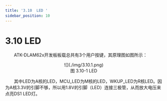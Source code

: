 ```yaml
---
title: '3.10  LED '
sidebar_position: 10
---
```


# 3.10  LED 

&emsp;&emsp;ATK-DLAM62x开发板板载总共有3个用户按键，其原理图如图所示：

<center>
![](./img/3.10.1.png)<br />
图 3.10-1 LED
</center>

&emsp;&emsp;其中LED为A核的LED，MCU_LED为M核的LED，WKUP_LED为R核LED。因为A核3.3V的引脚不够，所以用1.8V的引脚（LED）连接三极管，从而放大电压来点亮DS1 LED灯。

